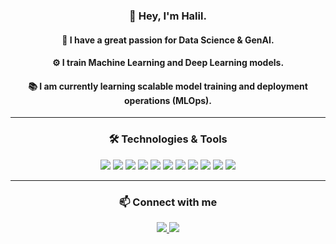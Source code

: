 <div align="center">
  <p>
    <h3>👋 Hey, I'm Halil.</h3>
    <h4>🧠 I have a great passion for Data Science & GenAI.</h4>
    <h4>⚙️ I train Machine Learning and Deep Learning models.</h4>
    <h4>📚 I am currently learning scalable model training and deployment operations (MLOps).</h4>
  </p>
</div>
 
---
<h3 align="center">🛠️ Technologies & Tools</h3>

<p align="center">
  <img src="https://img.shields.io/badge/Python-3776AB?logo=python&logoColor=white&style=flat" />
  <img src="https://img.shields.io/badge/SQL-4479A1?logo=postgresql&logoColor=white&style=flat" />
  <img src="https://img.shields.io/badge/Numpy-013243?logo=numpy&logoColor=white&style=flat" />
  <img src="https://img.shields.io/badge/Pandas-150458?logo=pandas&logoColor=white&style=flat" />
  <img src="https://img.shields.io/badge/Polars-CD792C?style=flat&logo=polars&logoColor=white" />
  <img src="https://img.shields.io/badge/Scikit--Learn-F7931E?logo=scikit-learn&logoColor=white&style=flat" />
  <img src="https://img.shields.io/badge/TensorFlow-FF6F00?logo=tensorflow&logoColor=white&style=flat" />
  <img src="https://img.shields.io/badge/Keras-D00000?logo=keras&logoColor=white&style=flat" />
  <img src="https://img.shields.io/badge/Apache_Spark-E25A1C?logo=apachespark&logoColor=white&style=flat" />
  <img src="https://img.shields.io/badge/Docker-2496ED?logo=docker&logoColor=white&style=flat" />
  <img src="https://img.shields.io/badge/MLflow-0194E2?style=flat&logo=mlflow&logoColor=white" />
</p>

---

<h3 align="center">📫 Connect with me</h3>

<p align="center">
  <a href="https://www.linkedin.com/in/haliluzmez" target="_blank">
    <img src="https://img.shields.io/badge/LinkedIn-0A66C2?logo=linkedin&logoColor=white&style=flat" />
  </a>
  <a href="https://www.kaggle.com/halilzmez" target="_blank">
    <img src="https://img.shields.io/badge/Kaggle-20BEFF?logo=kaggle&logoColor=white&style=flat" />
  </a>
</p>
